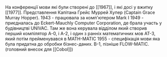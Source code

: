 На конференції мови які були створені до [[1967]], і які досі у вжитку [[1977]].
Представлення Капітана Грейс Муррей Хупер (Captain Grace Murray Hopper).
1943 - працювала за комп'ютером Mark I
1949 - приєдналась до Eckert-Mauchly Computer Corporation, де брала участь у будівництві UNIVAC. Там же вона керувала відділом який створив перший компілятор A-0, і A-2, і один з ранніх математичних мов AT-3, який потім прейменувався в MATH-MATIC 1955 - специфікація мови яка була придатна до обробки бізнес-даних. B-1, пізніше FLOW-MATIC. (головний внесок для [[Cobol]])